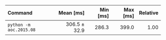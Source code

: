 | Command | Mean [ms] | Min [ms] | Max [ms] | Relative |
|:---|---:|---:|---:|---:|
| `python -m aoc.2015.08` | 306.5 ± 32.9 | 286.3 | 399.0 | 1.00 |
